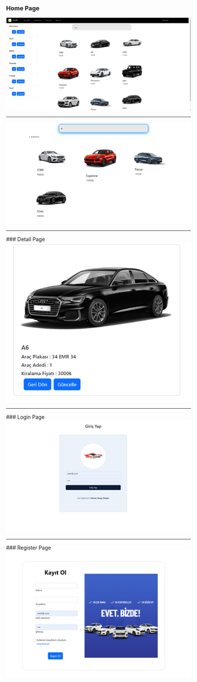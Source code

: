 ### Home Page
<img src="https://github.com/emircanomak/rentaCar/blob/master/assets/main.png"><br/> 
<hr>
<img src="https://github.com/emircanomak/rentaCar/blob/master/assets/main3.png">
</hr>
<hr>
### Detail Page
<img src="https://github.com/emircanomak/rentaCar/blob/master/assets/cardetail.png">
</hr>
<hr>
### Login Page
<img src="https://github.com/emircanomak/rentaCar/blob/master/assets/login.png">
</hr>
<hr>
### Register Page
<img src="https://github.com/emircanomak/rentaCar/blob/master/assets/register.png">
</hr>

